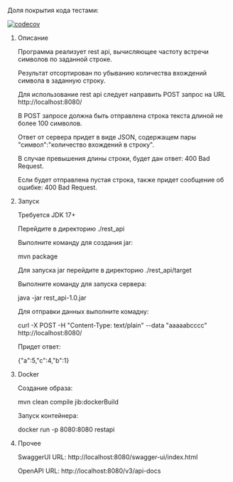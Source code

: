 Доля покрытия кода тестами:

[![codecov](https://codecov.io/github/Ravil-S/rest_api/graph/badge.svg?token=KWXT58NPPS)](https://codecov.io/github/Ravil-S/rest_api)

1. Описание 

   Программа реализует rest api, вычисляющее частоту встречи символов по заданной строке. 

   Результат отсортирован по убыванию количества вхождений символа в заданную строку.

   Для использование rest api следует направить POST запрос на URL http://localhost:8080/
   
   В POST запросе должна быть отправлена строка текста длиной не более 100 символов.
   
   Ответ от сервера придет в виде JSON, содержащем пары "символ":"количество вхождений в строку". 
   
   В случае превышения длины строки, будет дан ответ: 400 Bad Request.
   
   Если будет отправлена пустая строка, также придет сообщение об ошибке: 400 Bad Request.


2. Запуск
   
   Требуется JDK 17+

   Перейдите в директорию ./rest_api

   Выполните команду для создания jar:

   mvn package

   Для запуска jar перейдите в директорию ./rest_api/target

   Выполните команду для запуска сервера:

   java -jar rest_api-1.0.jar

   Для отправки данных выполните комадну:

   curl -X POST -H "Content-Type: text/plain" --data "aaaaabcccc" http://localhost:8080/

   Придет ответ:

   {"a":5,"c":4,"b":1}


3. Docker

   Создание образа:

   mvn clean compile jib:dockerBuild

   Запуск контейнера:

   docker run -p 8080:8080 restapi

5. Прочее

   SwaggerUI URL: http://localhost:8080/swagger-ui/index.html

   OpenAPI URL: http://localhost:8080/v3/api-docs
